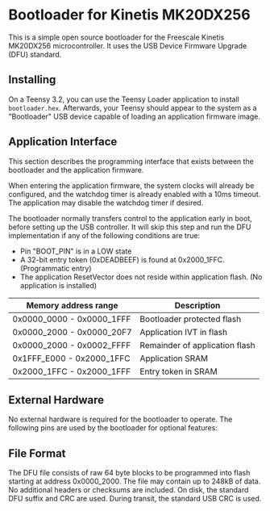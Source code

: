 Bootloader for Kinetis MK20DX256
====================

This is a simple open source bootloader for the Freescale Kinetis MK20DX256 microcontroller. It uses the USB Device Firmware Upgrade (DFU) standard.


Installing
----------

On a Teensy 3.2, you can use the Teensy Loader application to install `bootloader.hex`. Afterwards, your Teensy should appear to the system as a "Bootloader" USB device capable of loading an application firmware image.


Application Interface
---------------------

This section describes the programming interface that exists between the bootloader and the application firmware.

When entering the application firmware, the system clocks will already be configured, and the watchdog timer is already enabled with a 10ms timeout. The application may disable the watchdog timer if desired.

The bootloader normally transfers control to the application early in boot, before setting up the USB controller. It will skip this step and run the DFU implementation if any of the following conditions are true:

* Pin "BOOT_PIN" is in a LOW state
* A 32-bit entry token (0xDEADBEEF) is found at 0x2000_1FFC. (Programmatic entry)
* The application ResetVector does not reside within application flash. (No application is installed)

Memory address range       | Description
-------------------------- | ----------------------------
0x0000_0000 - 0x0000_1FFF  | Bootloader protected flash
0x0000_2000 - 0x0000_20F7  | Application IVT in flash
0x0000_2000 - 0x0002_FFFF  | Remainder of application flash
0x1FFF_E000 - 0x2000_1FFC  | Application SRAM
0x2000_1FFC - 0x2000_1FFF  | Entry token in SRAM


External Hardware
-----------------

No external hardware is required for the bootloader to operate. The following pins are used by the bootloader for optional features:


File Format
-----------

The DFU file consists of raw 64 byte blocks to be programmed into flash starting at address 0x0000_2000. The file may contain up to 248kB of data. No additional headers or checksums are included. On disk, the standard DFU suffix and CRC are used. During transit, the standard USB CRC is used.

